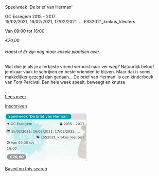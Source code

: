 Speelweek 'De brief van Herman'

GC Essegem 2015 - 2017  
15/02/2021, 16/02/2021, 17/02/2021, ... ESS2021\_krokus\_kleuters  

Van 09:00 tot 16:00

*€70,00*

  

###### *Haast u! Er zijn nog maar enkele plaatsen over.*

  

Wat doe je als je allerbeste vriend verhuist naar ver weg? Natuurlijk beloof je elkaar vaak te schrijven en beste vrienden te blijven. Maar dat is soms makkelijker gezegd dan gedaan... De brief van Herman’ is een kinderboek van Tom Percival. Een hele week speelt, beweegt en knutse

...  
[Lees meer](https://tickets.vgc.be/activity/subscribe/ESS2021_krokus_kleuters)

[Inschrijven](https://tickets.vgc.be/activity/subscribe/ESS2021_krokus_kleuters)

![](58635.png)

[Based on this search](https://tickets.vgc.be/activity/index?&vrijeplaatsen=1&Age%5B%5D=3%2C4&entity=109)